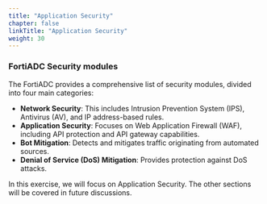 ```yaml
---
title: "Application Security"
chapter: false
linkTitle: "Application Security"
weight: 30
---
```


### **FortiADC Security modules**
The FortiADC provides a comprehensive list of security modules, divided into four main categories:

- **Network Security**: This includes Intrusion Prevention System (IPS), Antivirus (AV), and IP address-based rules.
- **Application Security**: Focuses on Web Application Firewall (WAF), including API protection and API gateway capabilities.
- **Bot Mitigation**: Detects and mitigates traffic originating from automated sources.
- **Denial of Service (DoS) Mitigation**: Provides protection against DoS attacks.


In this exercise, we will focus on Application Security. The other sections will be covered in future discussions.

